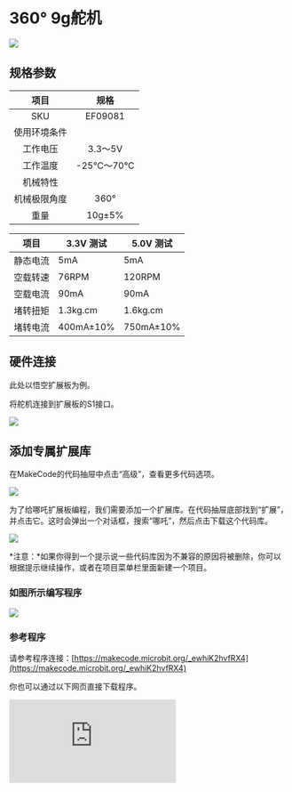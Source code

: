 # 360° 9g舵机

![](https://wiki-media-ef.oss-cn-hongkong.aliyuncs.com/docs/microbit/sensor/octopus-sensors/sensor/images/ef09081-1.png)

## 规格参数

| 项目 | 规格 |
| :-: | :-: |
| SKU | EF09081 |
| 使用环境条件 |  |
| 工作电压 | 3.3～5V |
| 工作温度 | -25°C～70°C |
| 机械特性 |  |
| 机械极限角度 | 360° |
| 重量 | 10g±5% |


| 项目           | 3.3V 测试           | 5.0V 测试           |
|-------------------|--------------------|--------------------|
| 静态电流          | 5mA  | 5mA    |
| 空载转速          | 76RPM          | 120RPM           |
| 空载电流          | 90mA      | 90mA      |
| 堵转扭矩          | 1.3kg.cm         | 1.6kg.cm         |
| 堵转电流          | 400mA±10%              | 750mA±10%          |

## 硬件连接

此处以悟空扩展板为例。

将舵机连接到扩展板的S1接口。

![](https://wiki-media-ef.oss-cn-hongkong.aliyuncs.com/docs/microbit/sensor/octopus-sensors/sensor/images/ef09081-2.png)


## 添加专属扩展库

在MakeCode的代码抽屉中点击“高级”，查看更多代码选项。

![](https://wiki-media-ef.oss-cn-hongkong.aliyuncs.com/docs/microbit/sensor/octopus-sensors/sensor/images/ef09081-3.png)

为了给哪吒扩展板编程，我们需要添加一个扩展库。在代码抽屉底部找到“扩展”，并点击它。这时会弹出一个对话框，搜索“哪吒”，然后点击下载这个代码库。

![](https://wiki-media-ef.oss-cn-hongkong.aliyuncs.com/docs/microbit/sensor/octopus-sensors/sensor/images/ef09081-4.png)

*注意：*如果你得到一个提示说一些代码库因为不兼容的原因将被删除，你可以根据提示继续操作，或者在项目菜单栏里面新建一个项目。


### 如图所示编写程序

![](https://wiki-media-ef.oss-cn-hongkong.aliyuncs.com/docs/microbit/sensor/octopus-sensors/sensor/images/ef09081-5.png)


### 参考程序

请参考程序连接：[https://makecode.microbit.org/_ewhiK2hvfRX4](https://makecode.microbit.org/_ewhiK2hvfRX4)

你也可以通过以下网页直接下载程序。

<div
    style={{
        position: 'relative',
        paddingBottom: '60%',
        overflow: 'hidden',
    }}
>
    <iframe
        src="https://makecode.microbit.org/_ewhiK2hvfRX4"
        frameborder="0"
        sandbox="allow-popups allow-forms allow-scripts allow-same-origin"
        style={{
            position: 'absolute',
            width: '100%',
            height: '100%',
        }}
    />
</div>

### 结果

按键A按下时舵机全速转动，当按键B按下时舵机停止转动。

### 舵机注意事项

<b>当使用舵机时，应先调整舵机角度，并根据案例需求调整舵机角度进行验证，验证完成后再安装相应的结构件，防止出现堵转的情况而导致舵机烧毁。</b>
<br />
<b>注意：当使用舵机时，应该注意舵机是否有堵转，如果舵机堵转，可能有烧毁的风险。</b>
<br />
<b>注意：当使用舵机时，应注意舵机转动的动作后续是否需要添加延时，舵机转动需要时间执行，如果在舵机执行指令的过程中，出现新的舵机指令，会覆盖前一条舵机转动的指令，导致舵机转动不到位的情况。</b>

